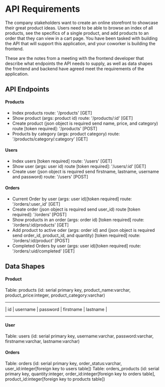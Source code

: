 # API Requirements

The company stakeholders want to create an online storefront to showcase their great product ideas. Users need to be able to browse an index of all products, see the specifics of a single product, and add products to an order that they can view in a cart page. You have been tasked with building the API that will support this application, and your coworker is building the frontend.

These are the notes from a meeting with the frontend developer that describe what endpoints the API needs to supply, as well as data shapes the frontend and backend have agreed meet the requirements of the application.

## API Endpoints

#### Products

- Index products route: '/products' [GET]
- Show product (args: product id) route: '/products/:id' [GET]
- Create product (json object is required send name, price, and category) route [token required]: '/products' [POST]
- Products by category (args: product category) route: '/products/category/:category' [GET]

#### Users

- Index users [token required] route: '/users' [GET]
- Show user (args: user id) route [token required]: '/users/:id' [GET]
- Create user (json object is required send firstname, lastname, username and password) route: '/users' [POST]

#### Orders

- Current Order by user (args: user id)[token required] route: '/orders/:user_id' [GET]
- Create order (json object is required send user_id) route [token required]: '/orders' [POST]
- Show products in an order (args: order id) [token required] route: '/orders/:id/products' [GET]
- Add product to active oder (args: order id) and (json object is required send order_id, product_id, and quantity) [token required] route: '/orders/:id/product' [POST]
- Completed Orders by user (args: user id)[token required] route: '/orders/:uid/completed' [GET]

## Data Shapes

#### Product

Table: products (id: serial primary key, product_name:varchar, product_price:integer, product_category:varchar)
 ---- ---------- ---------- ----------- ---------- 
| id | username | password | firstname | lastname |
 ---- ---------- ---------- ----------- ----------

#### User

Table: users (id: serial primary key, username:varchar, password:varchar, firstname:varchar, lastname:varchar)

#### Orders

Table: orders (id: serial primary key, order_status:varchar, user_id:integer[foreign key to users table])
Table: orders_products (id: serial primary key, quantity:integer, order_id:integer[foreign key to orders table], product_id:integer[foreign key to products table])
